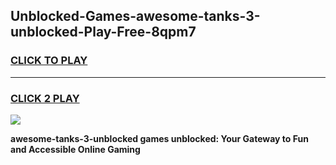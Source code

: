 
## Unblocked-Games-awesome-tanks-3-unblocked-Play-Free-8qpm7
<h3>
<a href="https://premium76.site?title=awesome-tanks-3-unblocked&ref=12A">CLICK TO PLAY</a></h3>
<hr>

<h3>
<a href="https://premium76.site?title=awesome-tanks-3-unblocked&ref=12A">CLICK 2 PLAY</a>
  
</h3>

<a href="https://premium76.site?title=awesome-tanks-3-unblocked&ref=12A"><img src="https://clearcache.store/games.png"></a>


**awesome-tanks-3-unblocked games unblocked: Your Gateway to Fun and Accessible Online Gaming**
